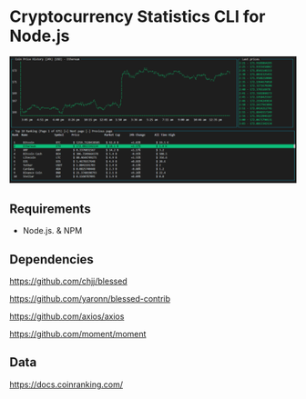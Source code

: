# Cryptocurrency Statistics CLI for Node.js

<img src="./cli-image.png" alt="term" width="800">

## Requirements
- Node.js. & NPM

## Dependencies
https://github.com/chjj/blessed

https://github.com/yaronn/blessed-contrib

https://github.com/axios/axios

https://github.com/moment/moment

## Data
https://docs.coinranking.com/

